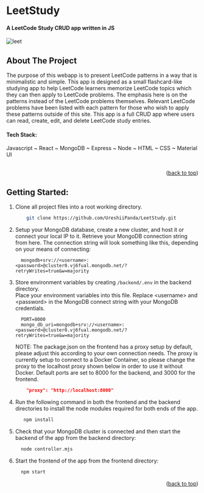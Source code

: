 # LeetStudy

#### A LeetCode Study CRUD app written in JS


<a name="readme-top"></a>

<!-- LeetCode Gif -->
![leet](https://github.com/UreshiiPanda/LeetStudy/assets/39992411/ec14792d-96d8-433c-ba4b-e35accb09f9d)


<!-- ABOUT THE PROJECT -->
## About The Project
The purpose of this webapp is to present LeetCode patterns in a way that is minimalistic and simple. 
This app is designed as a small flashcard-like studying app to help LeetCode learners memorize LeetCode 
topics which they can then apply to LeetCode problems. The emphasis here is on the patterns instead of 
the LeetCode problems themselves. Relevant LeetCode problems have been listed with each pattern for those 
who wish to apply these patterns outside of this site. This app is a full CRUD app where users can read, 
create, edit, and delete LeetCode study entries.

<h4>Tech Stack:</h4>  Javascript ~ React ~ MongoDB ~ Express ~ Node ~ HTML ~ CSS ~ Material UI <br><br>


<p align="right">(<a href="#readme-top">back to top</a>)</p>


<!-- GETTING STARTED -->
## Getting Started:<br>

1. Clone all project files into a root working directory.
    ```sh
        git clone https://github.com/UreshiiPanda/LeetStudy.git
    ```
    
2. Setup your MongoDB database, create a new cluster, and host it or connect your local IP to it. Retrieve
   your MongoDB connection string from here. The connection string will look something like this,
   depending on your means of connecting:
   ```
     mongodb+srv://<username>:<password>@cluster0.vj6fual.mongodb.net/?retryWrites=true&w=majority
   ```

3. Store environment variables by creating ```/backend/.env``` in the backend directory.<br>
   Place your environment variables into this file. Replace &lt;username&gt; and &lt;password&gt; in the
   MongoDB connect string with your MongoDB credentials. <br>
      ```
        PORT=8000
        mongo_db_uri=mongodb+srv://<username>:<password>@cluster0.vj6fual.mongodb.net/?retryWrites=true&w=majority
      ```

      NOTE:  The package.json on the frontend has a proxy setup by default, please adjust this
             according to your own connection needs. The proxy is currently setup to connect to a Docker
             Container, so please change the proxy to the localhost proxy shown below in order to use it
             without Docker. Default ports are set to 8000 for the backend, and 3000 for the frontend. <br>
      ```json
          "proxy": "http://localhost:8000"
      ```

5. Run the following command in both the frontend and the backend directories to install the
   node modules required for both ends of the app.
   ```sh
      npm install
   ```
   
6. Check that your MongoDB cluster is connected and then start the backend of the app from the
   backend directory:
    ```sh
      node controller.mjs
    ```
    
8. Start the frontend of the app from the frontend directory:
    ```sh
      npm start
    ```


<p align="right">(<a href="#readme-top">back to top</a>)</p>

